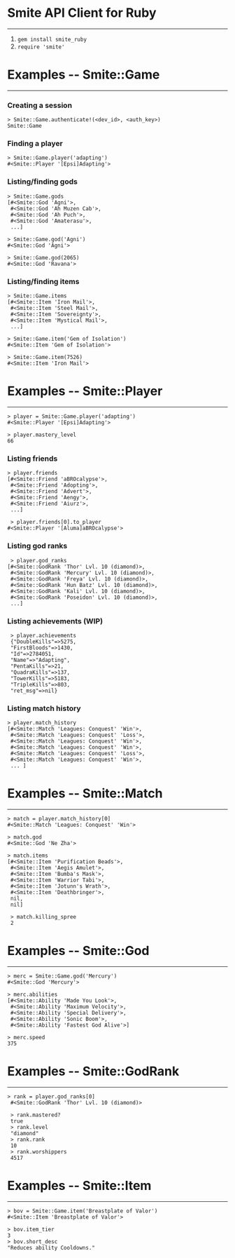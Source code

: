 # Smite API Client for Ruby
---
1. `gem install smite_ruby`
2. `require 'smite'`

# Examples --  Smite::Game
---

### Creating a session
```
> Smite::Game.authenticate!(<dev_id>, <auth_key>)
Smite::Game
```

### Finding a player
```
> Smite::Game.player('adapting')
#<Smite::Player '[Epsi]Adapting'>
```

### Listing/finding gods
```
> Smite::Game.gods
[#<Smite::God 'Agni'>,
 #<Smite::God 'Ah Muzen Cab'>,
 #<Smite::God 'Ah Puch'>,
 #<Smite::God 'Amaterasu'>,
 ...]

> Smite::Game.god('Agni')
#<Smite::God 'Agni'>

> Smite::Game.god(2065)
#<Smite::God 'Ravana'>
```

### Listing/finding items
```
> Smite::Game.items
[#<Smite::Item 'Iron Mail'>,
 #<Smite::Item 'Steel Mail'>,
 #<Smite::Item 'Sovereignty'>,
 #<Smite::Item 'Mystical Mail'>,
 ...]

> Smite::Game.item('Gem of Isolation')
#<Smite::Item 'Gem of Isolation'>

> Smite::Game.item(7526)
#<Smite::Item 'Iron Mail'>
```
# Examples --  Smite::Player
---
```
> player = Smite::Game.player('adapting')
#<Smite::Player '[Epsi]Adapting'>

> player.mastery_level
66
```


### Listing friends
```
> player.friends
[#<Smite::Friend 'aBROcalypse'>,
 #<Smite::Friend 'Adopting'>,
 #<Smite::Friend 'Advert'>,
 #<Smite::Friend 'Aengy'>,
 #<Smite::Friend 'Aiurz'>,
 ...]
 
 > player.friends[0].to_player
#<Smite::Player '[Aluma]aBROcalypse'>
 ```
 
### Listing god ranks
```
 > player.god_ranks
[#<Smite::GodRank 'Thor' Lvl. 10 (diamond)>,
 #<Smite::GodRank 'Mercury' Lvl. 10 (diamond)>,
 #<Smite::GodRank 'Freya' Lvl. 10 (diamond)>,
 #<Smite::GodRank 'Hun Batz' Lvl. 10 (diamond)>,
 #<Smite::GodRank 'Kali' Lvl. 10 (diamond)>,
 #<Smite::GodRank 'Poseidon' Lvl. 10 (diamond)>,
 ...]
 ```
 
 ### Listing achievements (WIP)
```
 > player.achievements
 {"DoubleKills"=>5275,
 "FirstBloods"=>1430,
 "Id"=>2784051,
 "Name"=>"Adapting",
 "PentaKills"=>21,
 "QuadraKills"=>137,
 "TowerKills"=>5183,
 "TripleKills"=>803,
 "ret_msg"=>nil}
 ```
  ### Listing match history
```
> player.match_history
[#<Smite::Match 'Leagues: Conquest' 'Win'>,
 #<Smite::Match 'Leagues: Conquest' 'Loss'>,
 #<Smite::Match 'Leagues: Conquest' 'Win'>,
 #<Smite::Match 'Leagues: Conquest' 'Win'>,
 #<Smite::Match 'Leagues: Conquest' 'Loss'>,
 #<Smite::Match 'Leagues: Conquest' 'Win'>,
 ... ]
 ```
# Examples --  Smite::Match
---
```
> match = player.match_history[0]
#<Smite::Match 'Leagues: Conquest' 'Win'>

> match.god
#<Smite::God 'Ne Zha'>

> match.items
[#<Smite::Item 'Purification Beads'>,
 #<Smite::Item 'Aegis Amulet'>,
 #<Smite::Item 'Bumba's Mask'>,
 #<Smite::Item 'Warrior Tabi'>,
 #<Smite::Item 'Jotunn's Wrath'>,
 #<Smite::Item 'Deathbringer'>,
 nil,
 nil]
 
 > match.killing_spree
 2
 ```
# Examples --  Smite::God
---
```
> merc = Smite::Game.god('Mercury')
#<Smite::God 'Mercury'>

> merc.abilities
[#<Smite::Ability 'Made You Look'>,
 #<Smite::Ability 'Maximum Velocity'>,
 #<Smite::Ability 'Special Delivery'>,
 #<Smite::Ability 'Sonic Boom'>,
 #<Smite::Ability 'Fastest God Alive'>]

> merc.speed
375
 ```
# Examples --  Smite::GodRank
---
```
> rank = player.god_ranks[0]
 #<Smite::GodRank 'Thor' Lvl. 10 (diamond)>
 
 > rank.mastered?
 true
 > rank.level
 "diamond"
 > rank.rank
 10
 > rank.worshippers
 4517
  ```
# Examples --  Smite::Item
---
```
> bov = Smite::Game.item('Breastplate of Valor')
#<Smite::Item 'Breastplate of Valor'>

> bov.item_tier
3
> bov.short_desc
"Reduces ability Cooldowns."

 














